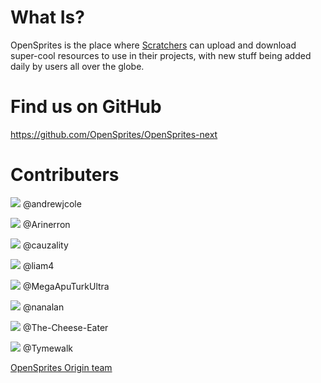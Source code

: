 # What Is? #

OpenSprites is the place where [Scratchers](https://wiki.scratch.mit.edu/wiki/Scratcher) can upload and download super-cool resources to use in their projects, with new stuff being added daily by users all over the globe.

# Find us on GitHub #

https://github.com/OpenSprites/OpenSprites-next

# Contributers #

![](https://avatars0.githubusercontent.com/u/10202163?v=3&s=32) @andrewjcole

![](https://avatars0.githubusercontent.com/u/3926753?v=3&s=32) @Arinerron

![](https://avatars1.githubusercontent.com/u/11816825?v=3&s=32) @cauzality

![](https://avatars1.githubusercontent.com/u/9948030?v=3&s=32) @liam4

![](https://avatars0.githubusercontent.com/u/8547938?v=3&s=32) @MegaApuTurkUltra

![](https://avatars2.githubusercontent.com/u/9429556?v=3&s=32) @nanalan

![](https://avatars0.githubusercontent.com/u/9347154?v=3&s=32) @The-Cheese-Eater

![](https://avatars2.githubusercontent.com/u/17463099?v=3&s=32) @Tymewalk

[OpenSprites Origin team](https://github.com/OpenSprites/OpenSprites-Origin/graphs/contributors)
